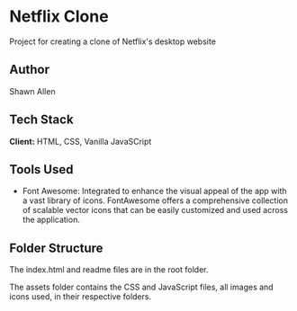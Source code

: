 # Netflix Clone

Project for creating a clone of Netflix's desktop website

## Author

Shawn Allen

## Tech Stack

**Client:** HTML, CSS, Vanilla JavaSCript

## Tools Used

- Font Awesome: Integrated to enhance the visual appeal of the app with a vast library of icons. FontAwesome offers a comprehensive collection of scalable vector icons that can be easily customized and used across the application.

## Folder Structure

The index.html and readme files are in the root folder.

The assets folder contains the CSS and JavaScript files, all images and icons used, in their respective folders.